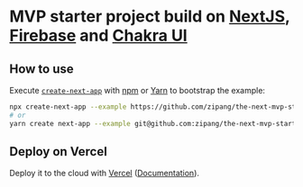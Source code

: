 # MVP starter project build on [NextJS], [Firebase] and [Chakra UI]

## How to use

Execute [`create-next-app`](https://github.com/vercel/next.js/tree/canary/packages/create-next-app) with [npm](https://docs.npmjs.com/cli/init) or [Yarn](https://yarnpkg.com/lang/en/docs/cli/create/) to bootstrap the example:

```bash
npx create-next-app --example https://github.com/zipang/the-next-mvp-starter my-starter-project
# or
yarn create next-app --example git@github.com:zipang/the-next-mvp-starter.git my-starter-project
```

## Deploy on Vercel

Deploy it to the cloud with [Vercel] ([Documentation](https://nextjs.org/docs/deployment)).

[nextjs]: https://github.com/vercel/next.js
[firebase]: https://firebase.google.com/
[chakra ui]: https://github.com/chakra-ui/chakra-ui
[vercel]: https://vercel.com/solutions/nextjs
